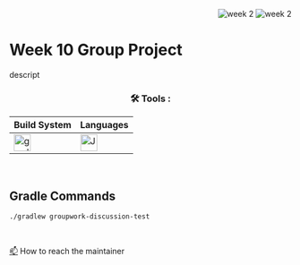 <div align="right">
 
![week 2](https://img.shields.io/github/actions/workflow/status/Kyle-Gortych-Kenzie-Group-Work-T2/Week10GroupWork/main.yml?label=main) ![week 2](https://img.shields.io/github/actions/workflow/status/Kyle-Gortych-Kenzie-Group-Work-T2/Week10GroupWork/original.yml?label=original)

</div>

# Week 10 Group Project 

descript


<div align="center">
 
### :hammer_and_wrench: Tools :

| Build System | Languages |
| ------------ | --------- |
| <img src="https://img.shields.io/badge/Gradle-white?style=plastic&logo=gradle&logoColor=black" title="gradle" alt="gradle" height="30"/> | <img src="https://custom-icon-badges.demolab.com/badge/Java-white.svg?&sytle=plastic&logo=java" title="Java" alt="Java" height="30"/> |
</div>
<br>

## Gradle Commands
```console
./gradlew groupwork-discussion-test
```
<br>

<a href="your-gmail-link?">:mailbox:</a> How to reach the maintainer
